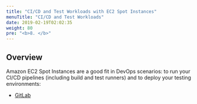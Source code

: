 ```yaml
---
title: "CI/CD and Test Workloads with EC2 Spot Instances"
menuTitle: "CI/CD and Test Workloads"
date: 2019-02-19T02:02:35
weight: 80
pre: "<b>8. </b>"
---
```


## Overview 
Amazon EC2 Spot Instances are a good fit in DevOps scenarios: to run your CI/CD pipelines (including build and test runners) and to deploy your testing environments:
* [GitLab](/amazon-ec2-spot-cicd-workshop/gitlab-spot.html)